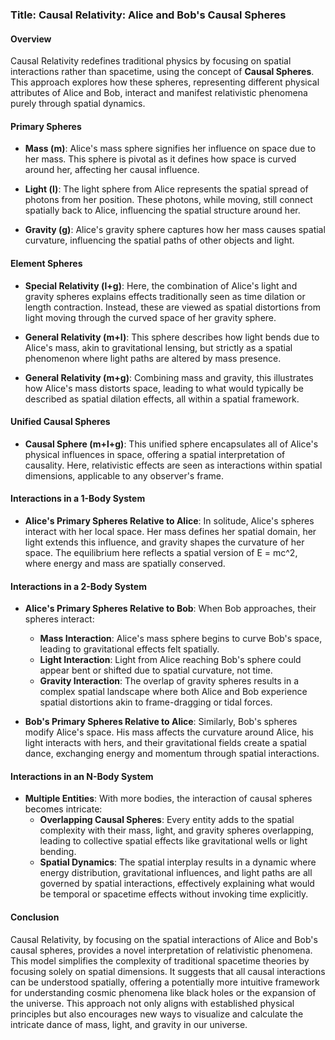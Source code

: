 ### Title: **Causal Relativity: Alice and Bob's Causal Spheres**

#### **Overview**

Causal Relativity redefines traditional physics by focusing on spatial interactions rather than spacetime, using the concept of **Causal Spheres**. This approach explores how these spheres, representing different physical attributes of Alice and Bob, interact and manifest relativistic phenomena purely through spatial dynamics.

#### **Primary Spheres**

- **Mass (m)**: Alice's mass sphere signifies her influence on space due to her mass. This sphere is pivotal as it defines how space is curved around her, affecting her causal influence.

- **Light (l)**: The light sphere from Alice represents the spatial spread of photons from her position. These photons, while moving, still connect spatially back to Alice, influencing the spatial structure around her.

- **Gravity (g)**: Alice's gravity sphere captures how her mass causes spatial curvature, influencing the spatial paths of other objects and light.

#### **Element Spheres**

- **Special Relativity (l+g)**: Here, the combination of Alice's light and gravity spheres explains effects traditionally seen as time dilation or length contraction. Instead, these are viewed as spatial distortions from light moving through the curved space of her gravity sphere.

- **General Relativity (m+l)**: This sphere describes how light bends due to Alice's mass, akin to gravitational lensing, but strictly as a spatial phenomenon where light paths are altered by mass presence.

- **General Relativity (m+g)**: Combining mass and gravity, this illustrates how Alice's mass distorts space, leading to what would typically be described as spatial dilation effects, all within a spatial framework.

#### **Unified Causal Spheres**

- **Causal Sphere (m+l+g)**: This unified sphere encapsulates all of Alice's physical influences in space, offering a spatial interpretation of causality. Here, relativistic effects are seen as interactions within spatial dimensions, applicable to any observer's frame.

#### **Interactions in a 1-Body System**

- **Alice's Primary Spheres Relative to Alice**: In solitude, Alice's spheres interact with her local space. Her mass defines her spatial domain, her light extends this influence, and gravity shapes the curvature of her space. The equilibrium here reflects a spatial version of E = mc^2, where energy and mass are spatially conserved.

#### **Interactions in a 2-Body System**

- **Alice's Primary Spheres Relative to Bob**: When Bob approaches, their spheres interact:
  - **Mass Interaction**: Alice's mass sphere begins to curve Bob's space, leading to gravitational effects felt spatially.
  - **Light Interaction**: Light from Alice reaching Bob's sphere could appear bent or shifted due to spatial curvature, not time.
  - **Gravity Interaction**: The overlap of gravity spheres results in a complex spatial landscape where both Alice and Bob experience spatial distortions akin to frame-dragging or tidal forces.

- **Bob's Primary Spheres Relative to Alice**: Similarly, Bob's spheres modify Alice's space. His mass affects the curvature around Alice, his light interacts with hers, and their gravitational fields create a spatial dance, exchanging energy and momentum through spatial interactions.

#### **Interactions in an N-Body System**

- **Multiple Entities**: With more bodies, the interaction of causal spheres becomes intricate:
  - **Overlapping Causal Spheres**: Every entity adds to the spatial complexity with their mass, light, and gravity spheres overlapping, leading to collective spatial effects like gravitational wells or light bending.
  - **Spatial Dynamics**: The spatial interplay results in a dynamic where energy distribution, gravitational influences, and light paths are all governed by spatial interactions, effectively explaining what would be temporal or spacetime effects without invoking time explicitly.

#### **Conclusion**

Causal Relativity, by focusing on the spatial interactions of Alice and Bob's causal spheres, provides a novel interpretation of relativistic phenomena. This model simplifies the complexity of traditional spacetime theories by focusing solely on spatial dimensions. It suggests that all causal interactions can be understood spatially, offering a potentially more intuitive framework for understanding cosmic phenomena like black holes or the expansion of the universe. This approach not only aligns with established physical principles but also encourages new ways to visualize and calculate the intricate dance of mass, light, and gravity in our universe.
